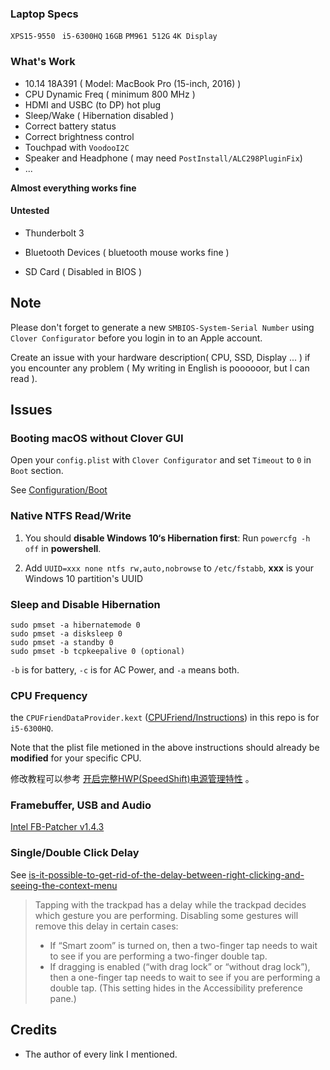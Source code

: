 ### Laptop Specs

`XPS15-9550 ` `i5-6300HQ` `16GB` `PM961 512G` `4K Display` 

### What's Work

- 10.14 18A391 ( Model: MacBook Pro (15-inch, 2016) )
- CPU Dynamic Freq ( minimum 800 MHz )
- HDMI and USBC (to DP) hot plug
- Sleep/Wake ( Hibernation disabled )
- Correct battery status
- Correct brightness control
- Touchpad with `VoodooI2C` 
- Speaker and Headphone ( may need `PostInstall/ALC298PluginFix`)
- ...

**Almost everything works fine**

#### Untested 

- Thunderbolt 3
- Bluetooth Devices ( bluetooth mouse works fine )

- SD Card ( Disabled in BIOS )

## Note

Please don't forget to generate a new `SMBIOS-System-Serial Number` using `Clover Configurator` before you login in to an Apple account.

Create an issue with your hardware description( CPU, SSD, Display ... ) if you encounter any problem ( My writing in English is poooooor, but I can read ).

## Issues

### Booting macOS without Clover GUI

Open your `config.plist` with  `Clover Configurator` and set  `Timeout` to `0`  in `Boot` section.

See [Configuration/Boot](https://clover-wiki.zetam.org/Configuration/Boot)

### Native NTFS Read/Write

1. You should **disable Windows 10‘s Hibernation first**: Run `powercfg -h off`  in **powershell**.

2. Add `UUID=xxx none ntfs rw,auto,nobrowse` to `/etc/fstabb`, **xxx** is your Windows 10 partition's UUID

### Sleep and Disable Hibernation

```shell
sudo pmset -a hibernatemode 0
sudo pmset -a disksleep 0
sudo pmset -a standby 0
sudo pmset -b tcpkeepalive 0 (optional)
```

`-b` is for battery, `-c` is for AC Power, and `-a` means both.

### CPU Frequency

the `CPUFriendDataProvider.kext` ([CPUFriend/Instructions](https://github.com/acidanthera/CPUFriend/blob/master/Instructions.md)) in this repo is for `i5-6300HQ`.

Note that the plist file metioned in the above instructions should already be **modified** for your specific CPU.

修改教程可以参考 [开启完整HWP(SpeedShift)电源管理特性](http://bbs.pcbeta.com/viewthread-1737021-1-1.html) 。

### Framebuffer, USB and Audio

[Intel FB-Patcher v1.4.3](https://www.tonymacx86.com/threads/release-intel-fb-patcher-v1-4-3.254559/)

### Single/Double Click Delay

See [is-it-possible-to-get-rid-of-the-delay-between-right-clicking-and-seeing-the-context-menu](https://apple.stackexchange.com/a/218181)

> Tapping with the trackpad has a delay while the trackpad decides which gesture you are performing. Disabling some gestures will remove this delay in certain cases:
>
> - If “Smart zoom” is turned on, then a two-finger tap needs to wait to see if you are performing a two-finger double tap.
> - If dragging is enabled (“with drag lock” or “without drag lock”), then a one-finger tap needs to wait to see if you are performing a double tap. (This setting hides in the Accessibility preference pane.)

## Credits

- The author of every link I mentioned.

